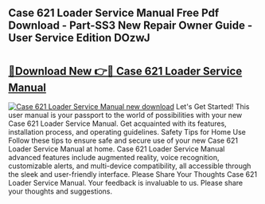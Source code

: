 ## Case 621 Loader Service Manual Free Pdf Download - Part-SS3 New Repair Owner Guide - User Service Edition DOzwJ

# <h2><a href="http://bc418.oget.top/?id=Case+621+Loader+Service+Manual">🔗Download New 👉🔴 Case 621 Loader Service Manual</a></h2>

[![Case 621 Loader Service Manual new download](https://i.imgur.com/5g1atiW.png)](http://bc418.oget.top/?id=Case+621+Loader+Service+Manual)
Let's Get Started! This user manual is your passport to the world of possibilities with your new Case 621 Loader Service Manual. Get acquainted with its features, installation process, and operating guidelines. Safety Tips for Home Use Follow these tips to ensure safe and secure use of your new Case 621 Loader Service Manual at home. Case 621 Loader Service Manual advanced features include augmented reality, voice recognition, customizable alerts, and multi-device compatibility, all accessible through the sleek and user-friendly interface. Please Share Your Thoughts Case 621 Loader Service Manual. Your feedback is invaluable to us. Please share your thoughts and suggestions.
